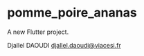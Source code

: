 # pomme_poire_ananas

A new Flutter project.

Djallel DAOUDI                          djallel.daoudi@viacesi.fr
